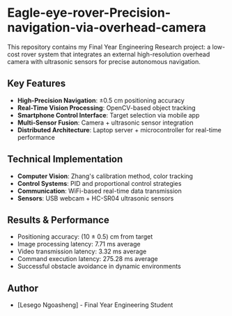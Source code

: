 # Eagle-eye-rover-Precision-navigation-via-overhead-camera
This repository contains my Final Year Engineering Research project: a low-cost rover system that integrates an external high-resolution overhead camera with ultrasonic sensors for precise autonomous navigation. 

## Key Features
- **High-Precision Navigation**: ±0.5 cm positioning accuracy
- **Real-Time Vision Processing**: OpenCV-based object tracking
- **Smartphone Control Interface**: Target selection via mobile app
- **Multi-Sensor Fusion**: Camera + ultrasonic sensor integration
- **Distributed Architecture**: Laptop server + microcontroller for real-time performance

## Technical Implementation
- **Computer Vision**: Zhang's calibration method, color tracking
- **Control Systems**: PID and proportional control strategies  
- **Communication**: WiFi-based real-time data transmission
- **Sensors**: USB webcam + HC-SR04 ultrasonic sensors

## Results & Performance
- Positioning accuracy: (10 ± 0.5) cm from target
- Image processing latency: 7.71 ms average
- Video transmission latency: 3.32 ms average
- Command execution latency: 275.28 ms average
- Successful obstacle avoidance in dynamic environments

## Author
- [Lesego Ngoasheng] - Final Year Engineering Student
